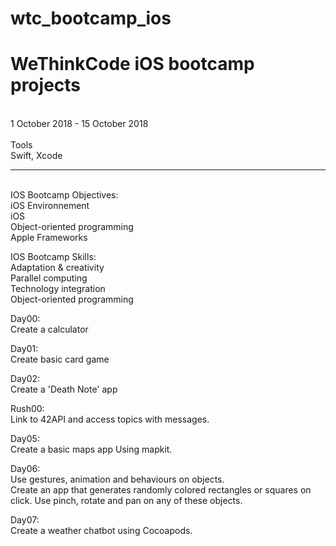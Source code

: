 # wtc_bootcamp_ios
<h1>WeThinkCode iOS bootcamp projects </h1> </br>
1 October 2018 - 15 October 2018</br>
</br>
Tools</br>
Swift, Xcode</br>
<hr>
</br>
IOS Bootcamp Objectives: </br>
  iOS Environnement</br>
  iOS</br>
  Object-oriented programming </br>
  Apple Frameworks</br>

IOS Bootcamp Skills:</br>
  Adaptation & creativity </br>
  Parallel computing </br>
  Technology integration </br>
  Object-oriented programming </br>

Day00:</br>
  Create a calculator </br>
  
Day01:</br>
  Create basic card game</br>

Day02:</br>
  Create a 'Death Note' app</br>
  
Rush00:</br>
  Link to 42API and access topics with messages.</br>
  
Day05:</br>
  Create a basic maps app Using mapkit.</br>

Day06:</br>
  Use gestures, animation and behaviours on objects.</br>
  Create an app that generates randomly colored rectangles or squares on click. Use pinch, rotate and pan on any of these objects.</br>
  
Day07: </br>
  Create a weather chatbot using Cocoapods.</br>
  
